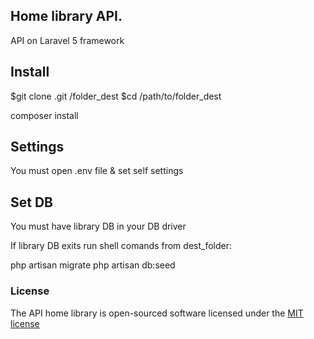 ## Home library API.

API on Laravel 5 framework

## Install

$git clone .git /folder_dest
$cd /path/to/folder_dest

composer install


## Settings

You must open .env file & set self settings

## Set DB

You must have library DB in your DB driver

If library DB exits run shell comands from dest_folder:

php artisan migrate
php artisan db:seed

### License

The API home library is open-sourced software licensed under the [MIT license](http://opensource.org/licenses/MIT)